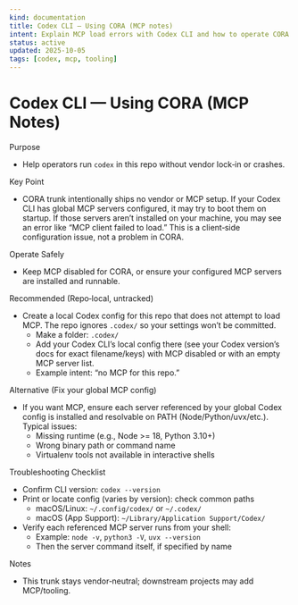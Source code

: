 ```yaml
---
kind: documentation
title: Codex CLI — Using CORA (MCP notes)
intent: Explain MCP load errors with Codex CLI and how to operate CORA safely
status: active
updated: 2025-10-05
tags: [codex, mcp, tooling]
---
```


# Codex CLI — Using CORA (MCP Notes)

Purpose
- Help operators run `codex` in this repo without vendor lock‑in or crashes.

Key Point
- CORA trunk intentionally ships no vendor or MCP setup. If your Codex CLI has global MCP servers configured, it may try to boot them on startup. If those servers aren’t installed on your machine, you may see an error like “MCP client failed to load.” This is a client‑side configuration issue, not a problem in CORA.

Operate Safely
- Keep MCP disabled for CORA, or ensure your configured MCP servers are installed and runnable.

Recommended (Repo‑local, untracked)
- Create a local Codex config for this repo that does not attempt to load MCP. The repo ignores `.codex/` so your settings won’t be committed.
  - Make a folder: `.codex/`
  - Add your Codex CLI’s local config there (see your Codex version’s docs for exact filename/keys) with MCP disabled or with an empty MCP server list.
  - Example intent: “no MCP for this repo.”

Alternative (Fix your global MCP config)
- If you want MCP, ensure each server referenced by your global Codex config is installed and resolvable on PATH (Node/Python/uvx/etc.). Typical issues:
  - Missing runtime (e.g., Node >= 18, Python 3.10+)
  - Wrong binary path or command name
  - Virtualenv tools not available in interactive shells

Troubleshooting Checklist
- Confirm CLI version: `codex --version`
- Print or locate config (varies by version): check common paths
  - macOS/Linux: `~/.config/codex/` or `~/.codex/`
  - macOS (App Support): `~/Library/Application Support/Codex/`
- Verify each referenced MCP server runs from your shell:
  - Example: `node -v`, `python3 -V`, `uvx --version`
  - Then the server command itself, if specified by name

Notes
- This trunk stays vendor‑neutral; downstream projects may add MCP/tooling.

